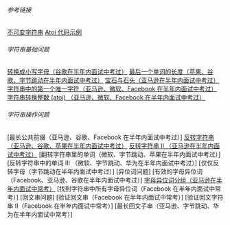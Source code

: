 ###### 参考链接
[不可变字符串](https://lemire.me/blog/2017/07/07/are-your-strings-immutable/)
[Atoi 代码示例](https://shimo.im/docs/5kykuLmt7a4DdjSP/read)

###### 字符串基础问题
[转换成小写字母（谷歌在半年内面试中考过）]()
[最后一个单词的长度（苹果、谷歌、字节跳动在半年内面试中考过）](https://leetcode-cn.com/problems/length-of-last-word/)
[宝石与石头（亚马逊在半年内面试中考过）]()
[字符串中的第一个唯一字符（亚马逊、微软、Facebook 在半年内面试中考过）]()
[字符串转换整数 (atoi) （亚马逊、微软、Facebook 在半年内面试中考过）]()
###### 字符串操作问题
[最长公共前缀（亚马逊、谷歌、Facebook 在半年内面试中考过）]
[反转字符串（亚马逊、谷歌、苹果在半年内面试中考过）](https://leetcode-cn.com/problems/reverse-string/submissions/)
[反转字符串 II （亚马逊在半年内面试中考过）]()
[翻转字符串里的单词（微软、字节跳动、苹果在半年内面试中考过）]
[反转字符串中的单词 III （微软、字节跳动、华为在半年内面试中考过）]
[仅仅反转字母（字节跳动在半年内面试中考过）]
[异位词问题]
[有效的字母异位词（Facebook、亚马逊、谷歌在半年内面试中考过）]
[字母异位词分组（亚马逊在半年内面试中常考）]()
[找到字符串中所有字母异位词（Facebook 在半年内面试中常考）]
[回文串问题]
[验证回文串（Facebook 在半年内面试中常考）]
[验证回文字符串 Ⅱ（Facebook 在半年内面试中常考）]
[最长回文子串（亚马逊、字节跳动、华为在半年内面试中常考）]